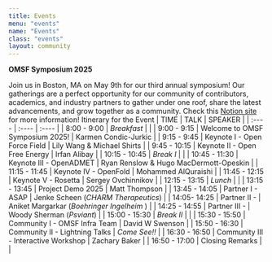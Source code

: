 ```yaml
---
title: Events
menu: "events"
name: "Events"
class: "events"
layout: community
---
```


**OMSF Symposium 2025**

Join us in Boston, MA on May 9th for our third annual symposium! Our gatherings are a perfect opportunity for our community of contributors, academics, and industry partners to gather under one roof, share the latest advancements, and grow together as a community.   Check this [Notion site](https://omsf.notion.site/OMSF-Symposium-2025-157e6ec9d442801c91e2d8c672ba40a4) for more information!
Itinerary for the Event
|  TIME |  TALK |  SPEAKER |
| :---- | :---- | :---- |
|  8:00 \- 9:00 |   *Breakfast*  |  |
|  9:00 \- 9:15 |  Welcome to OMSF Symposium 2025\! |  Karmen Condic-Jurkic |
|  9:15 \- 9:45 |  Keynote I \- Open Force Field |  Lily Wang & Michael Shirts |
|  9:45 \- 10:15 |  Keynote II \- Open Free Energy |  Irfan Alibay |
|  10:15 \- 10:45 |   *Break I* |  |
|  10:45 \- 11:30 |  Keynote III \- OpenADMET |  Ryan Renslow & Hugo MacDermott-Opeskin |
|  11:15 \- 11:45 |  Keynote IV \- OpenFold |  Mohammed AlQuraishi |
|  11:45 \- 12:15 |  Keynote V \- Rosetta |  Sergey Ovchinnikov |
|  12:15 \- 13:15 |   *Lunch* |  |
|  13:15 \- 13:45 |  Project Demo 2025 |  Matt Thompson |
|  13:45 \- 14:05 |  Partner I \- ASAP |  Jenke Scheen (*CHARM Therapeutics*) |
|  14:05- 14:25 |  Partner II \- |  Aniket Margarkar (*Boehringer Ingelheim* ) |
|  14:25 \- 14:55 |  Partner III \- |  Woody Sherman (*Psviant*) |
|  15:00 \- 15:30 |   *Break II* |  |
|  15:30 \- 15:50 |  Community I \- OMSF Infra Team |  David W Swenson |
|  15:50 \- 16:30 |  Community II \- Lightning Talks |  *Come See\!\!* |
|  16:30 \- 16:50 |  Community III \- Interactive Workshop |  Zachary Baker |
|  16:50 \- 17:00 |  Closing Remarks |  |
